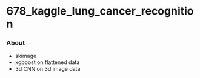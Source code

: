 # 678_kaggle_lung_cancer_recognition

### About
- skimage 
- xgboost on flattened data
- 3d CNN on 3d image data
